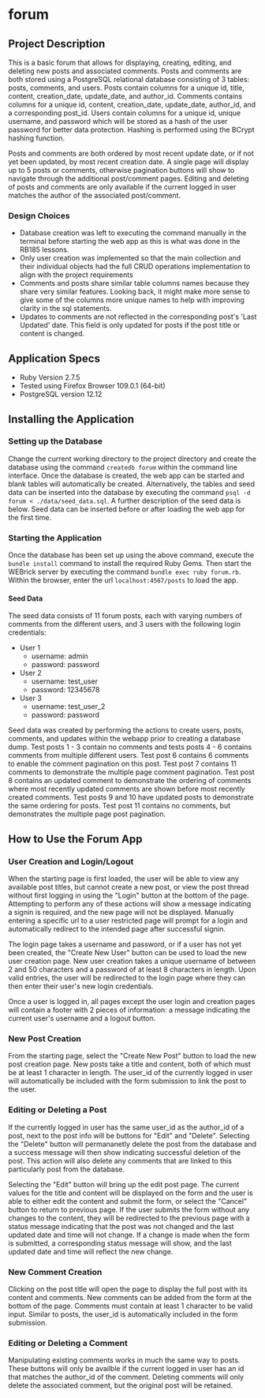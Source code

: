 # forum

## Project Description
This is a basic forum that allows for displaying, creating, editing, and deleting new posts and associated comments. Posts and comments are both stored using a PostgreSQL relational database consisting of 3 tables: posts, comments, and users. Posts contain columns for a unique id, title, content, creation_date, update_date, and author_id. Comments contains columns for a unique id, content, creation_date, update_date, author_id, and a corresponding post_id. Users contain columns for a unique id, unique username, and password which will be stored as a hash of the user password for better data protection. Hashing is performed using the BCrypt hashing function. 

Posts and comments are both ordered by most recent update date, or if not yet been updated, by most recent creation date. A single page will display up to 5 posts or comments, otherwise pagination buttons will show to navigate through the additional post/comment pages. Editing and deleting of posts and comments are only available if the current logged in user matches the author of the associated post/comment.

### Design Choices
  - Database creation was left to executing the command manually in the terminal before starting the web app as this is what was done in the RB185 lessons.
  - Only user creation was implemented so that the main collection and their individual objects had the full CRUD operations implementation to align with the project requirements
  - Comments and posts share similar table columns names because they share very similar features. Looking back, it might make more sense to give some of the columns more unique names to help with improving clarity in the sql statements.
  - Updates to comments are not reflected in the corresponding post's 'Last Updated' date. This field is only updated for posts if the post title or content is changed.


## Application Specs
  - Ruby Version 2.7.5
  - Tested using Firefox Browser 109.0.1 (64-bit)
  - PostgreSQL version 12.12


## Installing the Application
### Setting up the Database
Change the current working directory to the project directory and create the database using the command `createdb forum` within the command line interface. Once the database is created, the web app can be started and blank tables will automatically be created. Alternatively, the tables and seed data can be inserted into the database by executing the command `psql -d forum < ./data/seed_data.sql`. A further description of the seed data is below. Seed data can be inserted before or after loading the web app for the first time.

### Starting the Application
Once the database has been set up using the above command, execute the `bundle install` command to install the required Ruby Gems. Then start the WEBrick server by executing the command `bundle exec ruby forum.rb`. Within the browser, enter the url `localhost:4567/posts` to load the app.

#### Seed Data
The seed data consists of 11 forum posts, each with varying numbers of comments from the different users, and 3 users with the following login credentials:
  - User 1
    - username: admin
    - password: password
  - User 2
    - username: test_user
    - password: 12345678
  - User 3
    - username: test_user_2
    - password: password

Seed data was created by performing the actions to create users, posts, comments, and updates within the webapp prior to creating a database dump. Test posts 1 - 3 contain no comments and tests posts 4 - 6 contains comments from multiple different users. Test post 6 contains 6 comments to enable the comment pagination on this post. Test post 7 contains 11 comments to demonstrate the multiple page comment pagination. Test post 8 contains an updated comment to demonstrate the ordering of comments where most recently updated comments are shown before most recently created comments. Test posts 9 and 10 have updated posts to demonstrate the same ordering for posts. Test post 11 contains no comments, but demonstrates the multiple page post pagination.


## How to Use the Forum App
### User Creation and Login/Logout
When the starting page is first loaded, the user will be able to view any available post titles, but cannot create a new post, or view the post thread without first logging in using the "Login" button at the bottom of the page. Attempting to perform any of these actions will show a message indicating a signin is required, and the new page will not be displayed. Manually entering a specific url to a user restricted page will prompt for a login and automatically redirect to the intended page after successful signin.

The login page takes a username and password, or if a user has not yet been created, the "Create New User" button can be used to load the new user creation page. New user creation takes a unique username of between 2 and 50 characters and a password of at least 8 characters in length. Upon valid entries, the user will be redirected to the login page where they can then enter their user's new login credentials.

Once a user is logged in, all pages except the user login and creation pages will contain a footer with 2 pieces of information: a message indicating the current user's username and a logout button.

### New Post Creation
From the starting page, select the "Create New Post" button to load the new post creation page. New posts take a title and content, both of which must be at least 1 character in length. The user_id of the currently logged in user will automatically be included with the form submission to link the post to the user.

### Editing or Deleting a Post
If the currently logged in user has the same user_id as the author_id of a post, next to the post info will be buttons for "Edit" and "Delete". Selecting the "Delete" button will permananetly delete the post from the database and a success message will then show indicating successful deletion of the post. This action will also delete any comments that are linked to this particularly post from the database. 

Selecting the "Edit" button will bring up the edit post page. The current values for the title and content will be displayed on the form and the user is able to either edit the content and submit the form, or select the "Cancel" button to return to previous page. If the user submits the form without any changes to the content, they will be redirected to the previous page with a status message indicating that the post was not changed and the last updated date and time will not change. If a change is made when the form is submitted, a corresponding status message will show, and the last updated date and time will reflect the new change.

### New Comment Creation
Clicking on the post title will open the page to display the full post with its content and comments. New comments can be added from the form at the bottom of the page. Comments must contain at least 1 character to be valid input. Similar to posts, the user_id is automatically included in the form submission.

### Editing or Deleting a Comment
Manipulating existing comments works in much the same way to posts. These buttons will only be availble if the current logged in user has an id that matches the author_id of the comment. Deleting comments will only delete the associated comment, but the original post will be retained.
